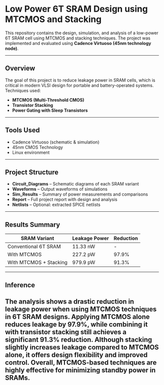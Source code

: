 # Low Power 6T SRAM Design using MTCMOS and Stacking

This repository contains the design, simulation, and analysis of a low-power 6T SRAM cell using MTCMOS and stacking techniques. The project was implemented and evaluated using **Cadence Virtuoso (45nm technology node)**.

---

## Overview

The goal of this project is to reduce leakage power in SRAM cells, which is critical in modern VLSI design for portable and battery-operated systems. Techniques used:
- **MTCMOS (Multi-Threshold CMOS)**
- **Transistor Stacking**
- **Power Gating with Sleep Transistors**

---

## Tools Used

- Cadence Virtuoso (schematic & simulation)
- 45nm CMOS Technology
- Linux environment

---

##  Project Structure

- **Circuit_Diagrams** – Schematic diagrams of each SRAM variant  
- **Waveforms** – Output waveforms of simulations  
- **Sim_Results** – Summary of power measurements and comparisons  
- **Report** – Full project report with design and analysis  
- **Netlists** – Optional: extracted SPICE netlists  

---

## Results Summary

| SRAM Variant | Leakage Power | Reduction |
|--------------|---------------|-----------|
| Conventional 6T SRAM | 11.33 nW | - |
| With MTCMOS | 227.2 pW | 97.9% |
| With MTCMOS + Stacking | 979.9 pW | 91.3% |

---

## Inference
The analysis shows a drastic reduction in leakage power when using MTCMOS techniques in 6T SRAM designs. Applying MTCMOS alone reduces leakage by 97.9%, while combining it with transistor stacking still achieves a significant 91.3% reduction. Although stacking slightly increases leakage compared to MTCMOS alone, it offers design flexibility and improved control. Overall, MTCMOS-based techniques are highly effective for minimizing standby power in SRAMs.
---


